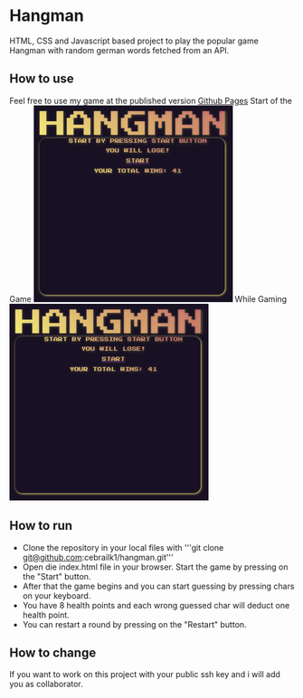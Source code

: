 # Hangman

HTML, CSS and Javascript based project to play the popular game Hangman with random german words fetched from an API.

## How to use

Feel free to use my game at the published version [Github Pages](https://cebrailk1.github.io/hangman/)
Start of the Game ![Start](https://github.com/cebrailk1/hangman/blob/main/Screenshot%20from%202024-10-08%2013-48-34.png)
While Gaming ![Game](https://github.com/cebrailk1/hangman/blob/main/Screenshot%20from%202024-10-08%2013-48-34.png)
## How to run

- Clone the repository in your local files with '''git clone git@github.com:cebrailk1/hangman.git'''
- Open die index.html file in your browser. Start the game by pressing on the "Start" button.
- After that the game begins and you can start guessing by pressing chars on your keyboard.
- You have 8 health points and each wrong guessed char will deduct one health point.
- You can restart a round by pressing on the "Restart" button.

## How to change

If you want to work on this project with your public ssh key and i will add you as collaborator.
